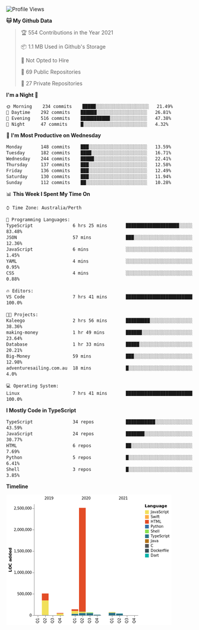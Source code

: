 <!--START_SECTION:waka-->
![Profile Views](http://img.shields.io/badge/Profile%20Views-0-blue)

**🐱 My Github Data** 

> 🏆 554 Contributions in the Year 2021
 > 
> 📦 1.1 MB Used in Github's Storage 
 > 
> 🚫 Not Opted to Hire
 > 
> 📜 69 Public Repositories 
 > 
> 🔑 27 Private Repositories  
 > 
**I'm a Night 🦉** 

```text
🌞 Morning    234 commits    █████░░░░░░░░░░░░░░░░░░░░   21.49% 
🌆 Daytime    292 commits    ██████░░░░░░░░░░░░░░░░░░░   26.81% 
🌃 Evening    516 commits    ███████████░░░░░░░░░░░░░░   47.38% 
🌙 Night      47 commits     █░░░░░░░░░░░░░░░░░░░░░░░░   4.32%

```
📅 **I'm Most Productive on Wednesday** 

```text
Monday       148 commits    ███░░░░░░░░░░░░░░░░░░░░░░   13.59% 
Tuesday      182 commits    ████░░░░░░░░░░░░░░░░░░░░░   16.71% 
Wednesday    244 commits    █████░░░░░░░░░░░░░░░░░░░░   22.41% 
Thursday     137 commits    ███░░░░░░░░░░░░░░░░░░░░░░   12.58% 
Friday       136 commits    ███░░░░░░░░░░░░░░░░░░░░░░   12.49% 
Saturday     130 commits    ███░░░░░░░░░░░░░░░░░░░░░░   11.94% 
Sunday       112 commits    ██░░░░░░░░░░░░░░░░░░░░░░░   10.28%

```


📊 **This Week I Spent My Time On** 

```text
⌚︎ Time Zone: Australia/Perth

💬 Programming Languages: 
TypeScript               6 hrs 25 mins       ████████████████████░░░░░   83.48% 
JSON                     57 mins             ███░░░░░░░░░░░░░░░░░░░░░░   12.36% 
JavaScript               6 mins              ░░░░░░░░░░░░░░░░░░░░░░░░░   1.45% 
YAML                     4 mins              ░░░░░░░░░░░░░░░░░░░░░░░░░   0.95% 
CSS                      4 mins              ░░░░░░░░░░░░░░░░░░░░░░░░░   0.88%

🔥 Editors: 
VS Code                  7 hrs 41 mins       █████████████████████████   100.0%

🐱‍💻 Projects: 
Kaleego                  2 hrs 56 mins       █████████░░░░░░░░░░░░░░░░   38.36% 
making-money             1 hr 49 mins        ██████░░░░░░░░░░░░░░░░░░░   23.64% 
Database                 1 hr 33 mins        █████░░░░░░░░░░░░░░░░░░░░   20.21% 
Big-Money                59 mins             ███░░░░░░░░░░░░░░░░░░░░░░   12.98% 
adventuresailing.com.au  18 mins             █░░░░░░░░░░░░░░░░░░░░░░░░   4.0%

💻 Operating System: 
Linux                    7 hrs 41 mins       █████████████████████████   100.0%

```

**I Mostly Code in TypeScript** 

```text
TypeScript               34 repos            ███████████░░░░░░░░░░░░░░   43.59% 
JavaScript               24 repos            ███████░░░░░░░░░░░░░░░░░░   30.77% 
HTML                     6 repos             ██░░░░░░░░░░░░░░░░░░░░░░░   7.69% 
Python                   5 repos             █░░░░░░░░░░░░░░░░░░░░░░░░   6.41% 
Shell                    3 repos             █░░░░░░░░░░░░░░░░░░░░░░░░   3.85%

```


**Timeline**

![Chart not found](https://raw.githubusercontent.com/NWylynko/NWylynko/main/charts/bar_graph.png) 


<!--END_SECTION:waka-->
